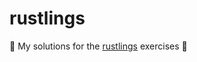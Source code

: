 # rustlings

🦀 My solutions for the [rustlings](https://github.com/rust-lang/rustlings) exercises 🦀
